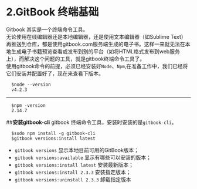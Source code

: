 # **2.GitBook 终端基础**
Gitbook 其实是一个终端命令工具。  
无论使用在线编辑器还是本地编辑器，还是使用文本编辑器（如Sublime Text）再推送到仓库，都是使用gitbook.com服务端生成的电子书。这样一来就无法在本地生成电子书籍预览查看或发布到别的平台（如将HTML格式发布到web服务上），而解决这个问题的工具，就是gitbook终端命令工具了。  
使用gitbook命令的前提，必须已经安装好`Node`、`Npm`,在准备工作中，我们已经将它们安装并配置好了，现在来查看下版本。  

      $node --version
      v4.2.3
---
      $npm -version
      2.14.7
##**安装gitbook-cli**
gitbook 终端命令工具，安装时安装的是`gitbook-cli`。  

      $sudo npm install -g gitbook-cli
      $gitbook versions:install latest
* `gitbook versions` 显示本地目前可用的GitBook版本；
* `gitbook versions:available` 显示有哪些可以安装的版本；
* `gitbook versions:install latest` 安装最新版本；
* `gitbook versions:install 2.3.3` 安装指定版本；
* `gitbook versions:uninstall 2.3.3` 卸载指定版本